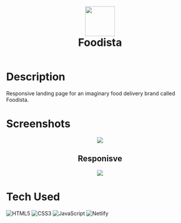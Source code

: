 <div align="center">
      <h1> <img src="https://user-images.githubusercontent.com/109823798/211034869-4db0765a-c132-4e5d-b57d-f4ff6de72c9f.png" width="80px"><br/>Foodista</h1>
     </div>
<p align="center"> <a href="https://foodista-mustafa.netlify.app/" target="_blank"><img alt="" src="https://img.shields.io/badge/Live-Website-EA4C89?style=normal&logo=dribbble&logoColor=white" style="vertical-align:center" /></a> </p>

# Description
Responsive landing page for an imaginary food delivery brand called Foodista.

# Screenshots
<div align='center'>
 <img src="https://user-images.githubusercontent.com/109823798/211039284-13e82db5-6a22-4edd-8193-e2afd35fa361.png">
<h2> Responisve</h2>
 <img src="https://user-images.githubusercontent.com/109823798/211037411-ef3d2586-cee0-4f29-94f5-98ec574a5d7c.png">
 </div>
 
# Tech Used
![HTML5](https://img.shields.io/badge/html5-%23E34F26.svg?style=for-the-badge&logo=html5&logoColor=white) ![CSS3](https://img.shields.io/badge/css3-%231572B6.svg?style=for-the-badge&logo=css3&logoColor=white) ![JavaScript](https://img.shields.io/badge/javascript-%23323330.svg?style=for-the-badge&logo=javascript&logoColor=%23F7DF1E) ![Netlify](https://img.shields.io/badge/netlify-%23000000.svg?style=for-the-badge&logo=netlify&logoColor=#00C7B7)
      

    
